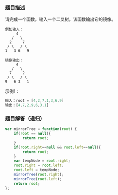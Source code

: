 ### 题目描述

请完成一个函数，输入一个二叉树，该函数输出它的镜像。

```
例如输入：
     4
   /   \
  2     7
 / \   / \
1   3 6   9

镜像输出：
     4
   /   \
  7     2
 / \   / \
9   6 3   1
```

示例1：

```js
输入：root = [4,2,7,1,3,6,9]
输出：[4,7,2,9,6,3,1]
```

### 题目解答（递归）

```js
var mirrorTree = function(root) {
    if(root == null){
        return root;
    }
    if(root.right==null && root.left==null){
        return root;
    }
    var tempNode = root.right;
    root.right = root.left;
    root.left = tempNode;
    mirrorTree(root.right);
    mirrorTree(root.left);
    return root;
};
```

